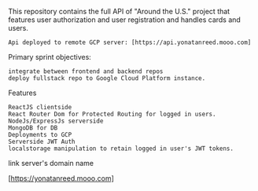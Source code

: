 This repository contains the full API of "Around the U.S." project that features user authorization and user registration and handles cards and users.

    Api deployed to remote GCP server: [https://api.yonatanreed.mooo.com]

Primary sprint objectives:

    integrate between frontend and backend repos
    deploy fullstack repo to Google Cloud Platform instance.

Features

    ReactJS clientside
    React Router Dom for Protected Routing for logged in users.
    NodeJs/ExpressJs serverside
    MongoDB for DB
    Deployments to GCP
    Serverside JWT Auth
    localstorage manipulation to retain logged in user's JWT tokens.

link server's domain name

[https://yonatanreed.mooo.com]

